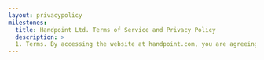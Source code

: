 ```yaml
---
layout: privacypolicy
milestones:
  title: Handpoint Ltd. Terms of Service and Privacy Policy
  description: >
  1. Terms. By accessing the website at handpoint.com, you are agreeing to be bound by these terms of service, all applicable laws and regulations, and agree that you are responsible for compliance with any applicable local laws. If you do not agree with any of these terms, you are prohibited from using or accessing this site. The materials contained in this website are protected by applicable copyright and trademark law.</p>
--- 
```

